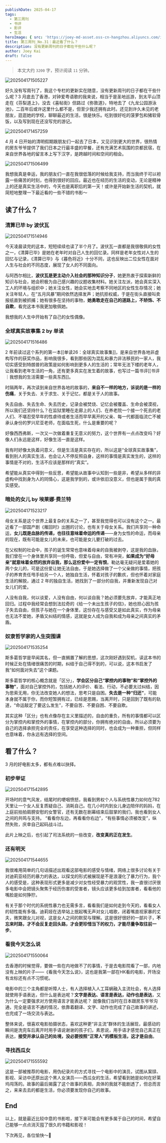```yaml
---
publishDate: 2025-04-17
tags:
  - 第三周刊
  - 书评
  - 影评
  - 生活
heroImage: { src: 'https://joey-md-asset.oss-cn-hangzhou.aliyuncs.com/img/202504171505227.JPG', inferSize: true}
title: 第三周刊_No.31｜最近看了什么？
description: 没有更新周刊的日子都在干些什么呢？
author: Joey Kai
draft: false
---
```


>  本文大约 `3200` 字，预计阅读 `11` 分钟。

![202504171505227](../assets/2025/202504171505227.jpg)

好久没有写周刊了，我这个专栏的更新实在随意，没有更新周刊的日子都在干些什么呢？3 月底去了香港，对钟爱粤语歌的我来说，相当于是圣地巡游，到太平山顶走在《芬梨道上》，没去《喜帖街》但路过《弥敦道》，特地去了《九龙公园游泳池》，二百年后或许这里什么都不是，但至少我还拥有此时。还见到许久未见的老朋友，逛逛她的学校，聊聊最近的生活，很是快乐。吃到很好吃的菠萝包和猪软骨饭，以及写到现在还没写完的游记。

![202504171457259](../assets/2025/202504171457259.png)

4 月 4 日开始的清明假期跟朋友们一起去了日本，又见识到更大的世界，很热情的房东爷爷提供了我们日本之行最丰盛的早餐，还有充满艺术氛围的京都民宿，在来自世界各地的留言本上写下汉字，是跨越时间和空间的相会。

![202504171506499](../assets/2025/202504171506499.jpg)

我想我真是幸运，我的朋友们一直在我很低落的时候给我支持，而当我终于可以袒露一些痛苦的时刻，也得到很好的回应。最近也在经历的生活的变动，无论是精神上的还是真实生活中的，今天也是离职后的第一天！或许是开始新生活的契机，就简短地整理一下最近看的一些不错的书影～

## 读了什么？

### 清算已毕 by 波伏瓦

![202504171514946](../assets/2025/202504171514946.jpg)

今天凌晨读完的这本，短短续续也读了半个月了。波伏瓦一直都是我很敬佩的女性之一，《清算已毕》是她在老年时对自己人生的回忆录。同样是老年女性对人生的回忆与记录，《清算已毕》与《暮色将近》十分不同，这也反映出二位女性在面对人生与社会的不同态度，展现了女人的不同面向。

与阿西尔相比，**波伏瓦是更主动介入社会的那种知识分子**，她更热衷于探索新鲜的知识与社会，她会积极为自己感兴趣的议题收集材料。她关注左派，她会真实深入工人的环境与组织中；她关注女性，她会实地去考察不同地区的女性生存情况；她关注年轻人，在“五月风暴”期间依然选择发声；她抗拒权威，于是在街头直接叫卖报纸直到被抓捕；她有很多在坚持的事物，**她勇敢走在自己的道路上，不矫饰、不自欺**，看完这本书我更加敬佩她。 

我想我的人生中开始有了自己的女性偶像。

### 全球真实故事集 2 by 单读

![202504171516486](../assets/2025/202504171516486.png)

2 年前读过这个系列的第一本[[单读26：全球真实故事集]]，是来自世界各地非虚构写作的获奖作品，影响我很多，看到那些因为混乱和暴力非法移民的一家人，我切实感受到特朗普的政策是如何影响到更多人的生活的；常年无法下楼的老年人，让我看到老年生活的一角，还有更多真实在发生着的故事，也写过一篇书评[[书评｜我想我的生活需要一些真东西]]。

时隔两年，再次读到来自世界各地的故事的，**来自不一样的地方，诉说的是一样的伤痛**，关于失去、关于求生、关于记忆，都是关于人的故事。

失去自由、失去生命、失去历史，记录会被焚烧、记忆会被覆盖、生命会被漠视，所以我们还坚持什么？在监狱里睡在走廊上的人们、在养老院一个接一个死去的老人们、不堪忍受早年的性虐待或者生活而早早离开的父亲、每一代都面临流亡不被承认身份的罗兴尼亚老师，在面临生死，什么是重要的呢？

好像西西弗斯，一次又一次做着重复无意义的努力，这个世界有一点点改变吗？好像人们永远是这样，好像生活一直是这样。

我有时好像太执着问意义，但是生活是真实存在的，所以这是“全球真实故事集”，看到别人的真实生活，也会让人不停反照自身，这样的事情是真实发生的，这样的事情是不对的，生活不应该是那样的“真实”。

希望能从真实中得到一些反思，希望能从故事中认知到一些是非，希望从多样的非虚构中找到身为人的同情心，这是我学到的，或许依旧没意义，但也是属于我的真实感受。

### 暗处的女儿 by 埃莱娜·费兰特

![202504171523217](../assets/2025/202504171523217.png)

母女关系是这个世界上最复杂的关系之一了，甚至我觉得也可以没有这个之一。最近看了一部国产剧《雁回时》出圈的讨论，也有关于母女关系。我们共享同一种命运，**女儿既是血脉的传递，也往往意味着命运的传递**——身为女性的命运，而母亲的现在，既有可能是女儿的未来，也可能是女儿要打破的过去。

在父权制的社会中，孩子的诞生常常也意味着母亲的自我被剥夺，这是我的血脉，我们曾在一个身体里共享同一份呼吸，但爱与自由，常有冲突，**如果成为“好母亲”就意味着全然的放弃自我，那么这份爱中一定有恨**。勒达毫无疑问是爱着她的两个女儿的，可是这份爱让她无法自由，于是她选择做了一个父亲做的事情，把孩子的养育责任甩手给另一个人，她独自生活，怀着对孩子的歉疚，但也怀着对家庭生活的解脱，通过 2 年的独自生活，她找到了一部分的自我，并重新发现自己对女儿们的爱。

人没有自我，何以谈爱，人没有自由，何以谈自我？她必须要先放弃，才能真正地回归。过程中我经常会想到法拉奇的《给一个未出生孩子的信》，她也担心因为孩子失去自由，但孩子与她在一个身体里，这份存在与感受又是如此真实，作为母亲也无法不爱她，矛盾又纠结的情感，这就是女人成为自我和成为母亲之间真实的矛盾。

### 奴隶哲学家的人生突围课

![202504171535254](../assets/2025/202504171535254.png)

斯多葛哲学是早闻其名，但一直搁置了解的思想，这次刚好遇到契机，读这本书的时候正处在情绪很痛苦的时期，纠结于自己得不到的，可以说，这本书启发了我“如何面对失去”这个课题。 

斯多葛哲学的核心概念就是「区分」，**学会区分自己“掌控内的事物”和“掌控外的事物”**，面对自己掌控外的，包括她人的评价、看法、行动，不必要太过纠结，因为思索无用，你无法改变她人的想法，思考只是自困。**失去是一种“归还”**，可能本身就不属于你，而你短暂拥有过，已经是恩赐，当离开时，只是回到了既有的轨道，“命运敲定了要这么发生”，不要自苦、不要自困、不要自欺。

其实这种「区分」也有点像存在主义里描述的，自由的重负，所有的事情都可以区分为掌控内和掌控外的事情，在掌控内的部分，你拥有绝对的自由，所以必须要为自己的选择承担完全的责任，在享受这种选择的同时，也会成为一种重担，但同样也意味着，你永远有选择的空间。

## 看了什么？

3 月的好电影太多，都有点难以抉择。

### 初步举证

![202504171542895](../assets/2025/202504171542895.png)

开场时的意气风发，结尾时的哽咽愤怒，我看到男权个人与系统性暴力如何在782天里让一个女人反复质疑自己、消耗自己。在几小时内到女儿身边陪伴的妈妈，在上庭前拍拍肩膀安慰的女警官，还有无数在剧幕结束后鼓掌的我们，我也看到女人之间的共鸣与支持。 “看看你左边，再看看你右边”，“有些事情必须被改变”，纵然失败，庆幸自己起码战斗过。

此片上映之后，也引起了司法系统的一些改变，**改变真的正在发生**。

### 还有明天

![202504171544655](../assets/2025/202504171544655.png)

我很难用简单的几句话描述出观看这部电影的感受与情绪，网络上很多讨论有关于对迪莉亚经历的暴力的表达，以探戈的形式被展现是不是浪漫化了暴力行为，我个人的感受是，这种表现形式更多是减少对女性经受暴力的观赏性，我一直很讨厌很多电影中会把镜头聚焦于经历伤害的受害者，镜头应该更多给到加害者，看看他的嘴脸是如何狰狞。

有关于那个时代的系统性暴力也无需多言，看看我们是如何走到今天的，看看女人的韧性能有多强。迪莉娅在选举站上抿起嘴无声对女儿唱歌，闭着嘴直视家暴的丈夫，微笑跟女儿对视，这是女人之间的默契与理解。这是很好很好的一部片子，**不忘来时路，才不会反复走回头路，才会更珍惜当下的权力，才能尽量争取往前一步**。

### 看我今天怎么说

![202504171550064](../assets/2025/202504171550064.png)

去香港的时候觉得，要做一些在内地做不了的事情，于是去电影院看了一部，内地没有上映的片子——《看我今天怎么说》，这也是我第一部在HK看的电影，开场没有龙标还有点不习惯呢。

电影中的三个主角都是听障人士，有人选择植入人工耳蜗融入主流社会，有人选择就使用手语表达，但什么是表达呢？**文字是表达、语言是表达，动作也是表达**，又为什么一定要强求对方使用语言才能表达呢？  就像我们当时在日本跟房东爷爷沟通，完全是语言不通的情况，依靠着翻译、文字、动作也完成了自己故事的讲述，也完成了一场交流与表达。

整体来说，很喜欢电影拍摄状态，喜欢这种更“非主流”群体的生活展现，最感动的瞬间是洗完车后离开时用手语说谢谢的孩子们，素恩说，用手语才感觉自己真正在表达，**接受并承认自己的处境，没必要按照“正常人”的模板生活，这才是自由**。

### 寻找西瓜女

![202504171555592](../assets/2025/202504171555592.png)

这是一部被推荐的电影，用伪纪录片的方式寻找一个电影中的演员，试图从案牍、影视、采访中还原出这个黑人女演员——西瓜女的生活，希望看到她是如何在好莱坞闯荡的。故事的最后揭露了这个故事的真相，具体的我就不能剧透了，但总而言之，来来去去的都是生活，你必须要发现你自己的故事。

## End

以上，就是最近比较中意的书影啦，接下来可能会有更多属于自己的时间，希望自己能够一点点消灭囤了很久的书籍和影视！

下次再见，各位愉快～👋
